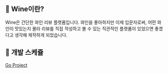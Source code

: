 ## 🍷 Wine이란?
Wine은 간단한 와인 리뷰 플랫폼입니다.
와인을 좋아하지만 이제 입문자로써, 어떤 와인이 맛있는지 몰라
리뷰를 직접 작성하고 볼 수 있는 직관적인 플랫폼이 있었으면 좋겠다고 생각해 제작하게 되었습니다.

## 📆 개발 스케쥴
[Go Project](https://github.com/users/junjeeong/projects/4/views/1)
